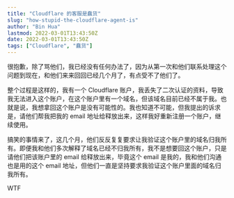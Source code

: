 ```yaml
---
title: "Cloudflare 的客服是蠢货"
slug: "how-stupid-the-cloudflare-agent-is"
author: "Bin Hua"
lastmod: 2022-03-01T13:43:50Z
date: 2022-03-01T13:43:50Z
tags: ["Cloudflare", "蠢货"]
---
```


很抱歉，除了骂他们，我已经没有任何办法了，因为从第一次和他们联系处理这个问题到现在，和他们来来回回已经几个月了，有点受不了他们了。

整个过程是这样的，我有一个 Cloudflare 账户，我丢失了二次认证的资料，导致我无法进入这个账户，在这个账户里有一个域名，但该域名目前已经不属于我。也就是说，我想拿回这个账户是没有可能性的。我也知道不可能，但我提出的诉求是，请他们帮我把我的 email 地址给释放出来，这样我好重新注册一个账户，继续使用。

搞笑的事情来了，这几个月，他们反反复复要求让我验证这个账户里的域名归我所有。即便我和他们多次解释了域名已经不归我所有，我不是想要回这个账户，只是请他们把该账户里的 email 给释放出来，毕竟这个 email 是我的，我和他们沟通也是用的这个 email 地址，但他们一直是坚持要求我验证这个账户里面的域名归我所有。

WTF